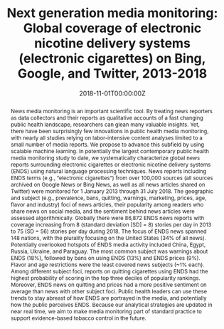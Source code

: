 ---
title: "Next generation media monitoring: Global coverage of electronic nicotine delivery systems (electronic cigarettes) on Bing, Google, and Twitter, 2013-2018"

authors:
- "John W. Ayers"
- "Mark Dredze"
- "Eric C. Leas"
- "admin"
- "Jon-Patrick Allem"
- "Joanna E. Cohen"
date: "2018-11-01T00:00:00Z"
doi: "10.1371/journal.pone.0205822"
venue: "PLOS ONE"
publishDate: "2017-01-01T00:00:00Z"
publication_types: ["2"]
abstract: "News media monitoring is an important scientific tool. By treating news reporters as data collectors and their reports as qualitative accounts of a fast changing public health landscape, researchers can glean many valuable insights. Yet, there have been surprisingly few innovations in public health media monitoring, with nearly all studies relying on labor-intensive content analyses limited to a small number of media reports. We propose to advance this subfield by using scalable machine learning. In potentially the largest contemporary public health media monitoring study to date, we systematically characterize global news reports surrounding electronic cigarettes or electronic nicotine delivery systems (ENDS) using natural language processing techniques. News reports including ENDS terms (e.g., “electronic cigarettes”) from over 100,000 sources (all sources archived on Google News or Bing News, as well as all news articles shared on Twitter) were monitored for 1 January 2013 through 31 July 2018. The geographic and subject (e.g., prevalence, bans, quitting, warnings, marketing, prices, age, flavor and industry) foci of news articles, their popularity among readers who share news on social media, and the sentiment behind news articles were assessed algorithmically. Globally there were 86,872 ENDS news reports with coverage increasing from 8 (standard deviation [SD] = 8) stories per day in 2013 to 75 (SD = 56) stories per day during 2018. The focus of ENDS news spanned 148 nations, with the plurality focusing on the United States (34% of all news). Potentially overlooked hotspots of ENDS media activity included China, Egypt, Russia, Ukraine, and Paraguay. The most common subject was warnings about ENDS (18%), followed by bans on using ENDS (13%) and ENDS prices (9%). Flavor and age restrictions were the least covered news subjects (~1% each). Among different subject foci, reports on quitting cigarettes using ENDS had the highest probability of scoring in the top three deciles of popularity rankings. Moreover, ENDS news on quitting and prices had a more positive sentiment on average than news with other subject foci. Public health leaders can use these trends to stay abreast of how ENDS are portrayed in the media, and potentially how the public perceives ENDS. Because our analytical strategies are updated in near real time, we aim to make media monitoring part of standard practice to support evidence-based tobacco control in the future."
summary: "Ayers, J. W., Dredze, M., Leas, E. C., Caputi, T. L., Allem, J.-P., & Cohen, J. E. (2018). Next generation media monitoring: Global coverage of electronic nicotine delivery systems (electronic cigarettes) on Bing, Google and Twitter, 2013-2018. PLOS ONE, 13(11), e0205822. doi:10.1371/journal.pone.0205822"
tags: 
featured: false
links:
- name: Paper Link
  url: "https://journals.plos.org/plosone/article?id=10.1371/journal.pone.0205822"
url_pdf: "/files/PLOS-2018.pdf"
image:
  focal_point: ""
  preview_only: false
---